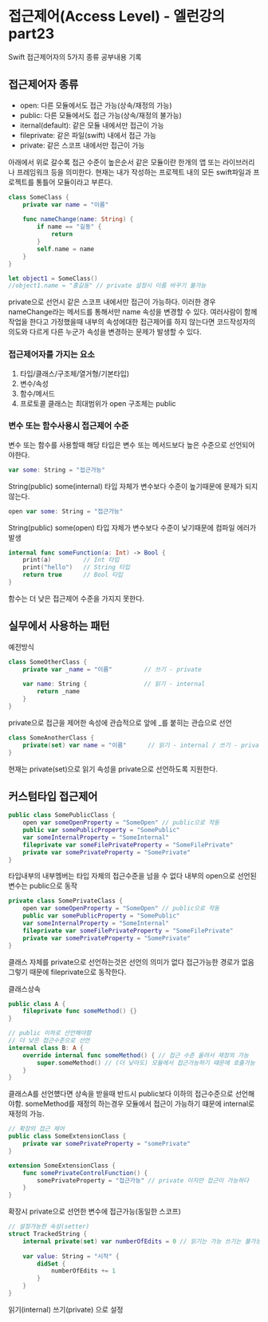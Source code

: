 # 접근제어(Access Level) - 엘런강의 part23

Swift 접근제어자의 5가지 종류 공부내용 기록

## 접근제어자 종류
- open: 다른 모듈에서도 접근 가능(상속/재정의 가능)
- public: 다른 모듈에서도 접근 가능(상속/재정의 불가능)
- iternal(default): 같은 모듈 내에서만 접근이 가능
- fileprivate: 같은 파일(swift) 내에서 접근 가능
- private: 같은 스코프 내에서만 접근이 가능

아래에서 위로 갈수록 접근 수준이 높은순서 같은 모듈이란 한개의 앱 또는 라이브러리나 프레임워크 등을 의미한다. 현재는 내가 작성하는 프로젝트 내의 모든 swift파일과 프로젝트를 통틀어 모듈이라고 부른다.

```swift
class SomeClass {
    private var name = "이름"
    
    func nameChange(name: String) {
        if name == "길동" {
            return
        }
        self.name = name
    }
}

let object1 = SomeClass()
//object1.name = "홍길동" // private 설정시 이름 바꾸기 불가능
```
private으로 선언시 같은 스코프 내에서만 접근이 가능하다. 이러한 경우 nameChange라는 메서드를 통해서만 name 속성을 변경할 수 있다. 여러사람이 함께 작업을 한다고 가정했을때 내부의 속성에대한 접근제어를 하지 않는다면 코드작성자의 의도와 다르게 다른 누군가 속성을 변경하는 문제가 발생할 수 있다.

### 접근제어자를 가지는 요소
1) 타입/클래스/구조체/열거형/기본타입)
2) 변수/속성
3) 함수/메서드
4) 프로토콜
클래스는 최대범위가 open 구조체는 public

### 변수 또는 함수사용시 접근제어 수준
변수 또는 함수를 사용할때 해당 타입은 변수 또는 메서드보다 높은 수준으로 선언되어야한다.

```swift
var some: String = "접근가능"
```
String(public) some(internal) 타입 자체가 변수보다 수준이 높기때문에 문제가 되지않는다.

```swift
open var some: String = "접근가능"
```
String(public) some(open) 타입 자체가 변수보다 수준이 낮기때문에 컴파일 에러가 발생


```swift
internal func someFunction(a: Int) -> Bool {
    print(a)         // Int 타입
    print("hello")   // String 타입
    return true      // Bool 타입
}
```
함수는 더 낮은 접근제어 수준을 가지지 못한다.

## 실무에서 사용하는 패턴
예전방식

```swift
class SomeOtherClass {
    private var _name = "이름"         // 쓰기 - private
    
    var name: String {                // 읽기 - internal
        return _name
    }
}
```
private으로 접근을 제어한 속성에 관습적으로 앞에 _를 붙히는 관습으로 선언

```swift
class SomeAnotherClass {
    private(set) var name = "이름"      // 읽기 - internal / 쓰기 - private
}
```
현재는 private(set)으로 읽기 속성을 private으로 선언하도록 지원한다.

## 커스텀타입 접근제어

```swift
public class SomePublicClass {
    open var someOpenProperty = "SomeOpen" // public으로 작동
    public var somePublicProperty = "SomePublic"
    var someInternalProperty = "SomeInternal"
    fileprivate var someFilePrivateProperty = "SomeFilePrivate"
    private var somePrivateProperty = "SomePrivate"
}
```
타입내부의 내부멤버는 타입 자체의 접근수준을 넘을 수 없다 내부의 open으로 선언된 변수는 public으로 동작

```swift
private class SomePrivateClass {
    open var someOpenProperty = "SomeOpen" // public으로 작동
    public var somePublicProperty = "SomePublic"
    var someInternalProperty = "SomeInternal"
    fileprivate var someFilePrivateProperty = "SomeFilePrivate"
    private var somePrivateProperty = "SomePrivate"
}
```
클래스 자체를 private으로 선언하는것은 선언의 의미가 없다 접근가능한 경로가 없음 그렇기 때문에 fileprivate으로 동작한다.

클래스상속
```swift
public class A {
    fileprivate func someMethod() {}
}

// public 이하로 선언해야함
// 더 낮은 접근수준으로 선언
internal class B: A {
    override internal func someMethod() { // 접근 수준 올려서 재정의 가능
        super.someMethod() // (더 낮아도) 모듈에서 접근가능하기 떄문에 호출가능
    }
}
```
클래스A를 선언헀다면 상속을 받을때 반드시 public보다 이하의 접근수준으로 선언해야함. someMethod를 재정의 하는경우 모듈에서 접근이 가능하기 떄문에 internal로 재정의 가능.

```swift
// 확장의 접근 제어
public class SomeExtensionClass {
    private var somePrivateProperty = "somePrivate"
}

extension SomeExtensionClass {
    func somePrivateControlFunction() {
        somePrivateProperty = "접근가능" // private 이지만 접근이 가능하다
    }
}
```
확장시 private으로 선언한 변수에 접근가능(동일한 스코프)

```swift
// 설정가능한 속성(setter)
struct TrackedString {
    internal private(set) var numberOfEdits = 0 // 읽기는 가능 쓰기는 불가능하도록 선언
    
    var value: String = "시작" {
        didSet {
            numberOfEdits += 1
        }
    }
}
```
읽기(internal) 쓰기(private) 으로 설정


